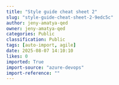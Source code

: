 ```yaml
---
title: "Style guide cheat sheet 2"
slug: "style-guide-cheat-sheet-2-9edc5c"
author: jeny-amatya-qed
owner: jeny-amatya-qed
categories: Public
classification: Public
tags: [auto-import, agile]
date: 2025-08-07 14:10:10
likes: 0
imported: True 
import-source: "azure-devops"
import-reference: ""
---
```


